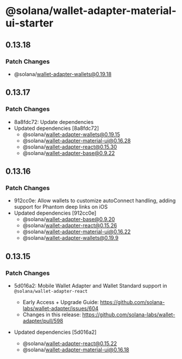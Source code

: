 # @solana/wallet-adapter-material-ui-starter

## 0.13.18

### Patch Changes

-   @solana/wallet-adapter-wallets@0.19.18

## 0.13.17

### Patch Changes

-   8a8fdc72: Update dependencies
-   Updated dependencies [8a8fdc72]
    -   @solana/wallet-adapter-wallets@0.19.15
    -   @solana/wallet-adapter-material-ui@0.16.28
    -   @solana/wallet-adapter-react@0.15.30
    -   @solana/wallet-adapter-base@0.9.22

## 0.13.16

### Patch Changes

-   912cc0e: Allow wallets to customize autoConnect handling, adding support for Phantom deep links on iOS
-   Updated dependencies [912cc0e]
    -   @solana/wallet-adapter-base@0.9.20
    -   @solana/wallet-adapter-react@0.15.26
    -   @solana/wallet-adapter-material-ui@0.16.22
    -   @solana/wallet-adapter-wallets@0.19.9

## 0.13.15

### Patch Changes

-   5d016a2: Mobile Wallet Adapter and Wallet Standard support in `@solana/wallet-adapter-react`

    -   Early Access + Upgrade Guide: https://github.com/solana-labs/wallet-adapter/issues/604
    -   Changes in this release: https://github.com/solana-labs/wallet-adapter/pull/598

-   Updated dependencies [5d016a2]
    -   @solana/wallet-adapter-react@0.15.22
    -   @solana/wallet-adapter-material-ui@0.16.18
